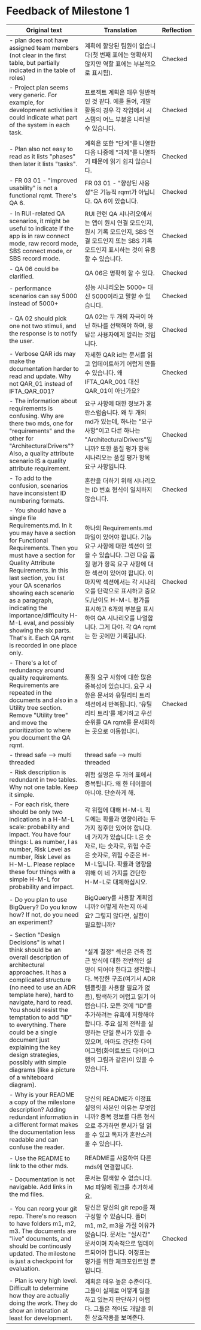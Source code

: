 # Feedback of Milestone 1

| Original text                                                | Translation                                                  | Reflection |
| ------------------------------------------------------------ | ------------------------------------------------------------ | ---------- |
| - plan does not have assigned team members (not clear in the first table, but partially indicated in the table of roles) | 계획에 할당된 팀원이 없습니다(첫 번째 표에는 명확하지 않지만 역할 표에는 부분적으로 표시됨). | Checked    |
| - Project plan seems very generic. For example, for development activities it could indicate what part of the system in each task. | 프로젝트 계획은 매우 일반적인 것 같다. 예를 들어, 개발 활동의 경우 각 작업에서 시스템의 어느 부분을 나타낼 수 있습니다. | Checked    |
| - Plan also not easy to read as it lists "phases" then later it lists "tasks". | 계획은 또한 "단계"를 나열한 다음 나중에 "과제"를 나열하기 때문에 읽기 쉽지 않습니다. | Checked    |
| - FR 03 01 - "improved usability" is not a functional rqmt. There's QA 6. | FR 03 01 - "향상된 사용성"은 기능적 rqmt가 아닙니다. QA 6이 있습니다. | Checked    |
| - In RUI-related QA scenarios, it might be useful to indicate if the app is in raw connect mode, raw record mode, SBS connect mode, or SBS record mode. | RUI 관련 QA 시나리오에서는 앱이 원시 연결 모드인지, 원시 기록 모드인지, SBS 연결 모드인지 또는 SBS 기록 모드인지 표시하는 것이 유용할 수 있습니다. | Checked    |
| - QA 06 could be clarified.                                  | QA 06은 명확히 할 수 있다.                                   | Checked    |
| - performance scenarios can say 5000 instead of 5000+        | 성능 시나리오는 5000+ 대신 5000이라고 말할 수 있습니다.      | Checked    |
| - QA 02 should pick one not two stimuli, and the response is to notify the user. | QA 02는 두 개의 자극이 아닌 하나를 선택해야 하며, 응답은 사용자에게 알리는 것입니다. | Checked    |
| - Verbose QAR ids may make the documentation harder to read and update. Why not QAR_01 instead of IFTA_QAR_001? | 자세한 QAR id는 문서를 읽고 업데이트하기 어렵게 만들 수 있습니다. 왜 IFTA_QAR_001 대신 QAR_01이 아닌가요? | Checked    |
| - The information about requirements is confusing. Why are there two mds, one for "requirements" and the other for "ArchitecturalDrivers"? Also, a quality attribute scenario IS a quality attribute requirement. | 요구 사항에 대한 정보가 혼란스럽습니다. 왜 두 개의 md가 있는데, 하나는 "요구 사항"이고 다른 하나는 "ArchitecturalDrivers"입니까? 또한 품질 평가 항목 시나리오는 품질 평가 항목 요구 사항입니다. | Checked    |
| - To add to the confusion, scenarios have inconsistent ID numbering formats. | 혼란을 더하기 위해 시나리오는 ID 번호 형식이 일치하지 않습니다. | Checked    |
| - You should have a single file Requirements.md. In it you may have a section for Functional Requirements. Then you must have a section for Quality Attribute Requirements. In this last section, you list your QA scenarios showing each scenario as a paragraph, indicating the importance/difficulty H-M-L eval, and possibly showing the six parts. That's it. Each QA rqmt is recorded in one place only. | 하나의 Requirements.md 파일이 있어야 합니다. 기능 요구 사항에 대한 섹션이 있을 수 있습니다. 그런 다음 품질 평가 항목 요구 사항에 대한 섹션이 있어야 합니다. 이 마지막 섹션에서는 각 시나리오를 단락으로 표시하고 중요도/난이도 H-M-L 평가를 표시하고 6개의 부분을 표시하여 QA 시나리오를 나열합니다. 그게 다야. 각 QA rqmt는 한 곳에만 기록됩니다. | Checked    |
| - There's a lot of redundancy around quality requirements. Requirements are repeated in the documents and also in a Utility tree section. Remove "Utility tree" and move the prioritization to where you document the QA rqmt. | 품질 요구 사항에 대한 많은 중복성이 있습니다. 요구 사항은 문서와 유틸리티 트리 섹션에서 반복됩니다. '유틸리티 트리'를 제거하고 우선 순위를 QA rqmt를 문서화하는 곳으로 이동합니다. | Checked    |
| - thread safe --> multi threaded                             | thread safe --> multi threaded                               |            |
| - Risk description is redundant in two tables. Why not one table. Keep it simple. | 위험 설명은 두 개의 표에서 중복됩니다. 왜 한 테이블이 아니야. 단순하게 해. |            |
| - For each risk, there should be only two indications in a H-M-L scale: probability and impact. You have four things: L as number, I as number, Risk Level as number, Risk Level as H-M-L. Please replace these four things with a simple H-M-L for probability and impact. | 각 위험에 대해 H-M-L 척도에는 확률과 영향이라는 두 가지 징후만 있어야 합니다. 네 가지가 있습니다: L은 숫자로, I는 숫자로, 위험 수준은 숫자로, 위험 수준은 H-M-L입니다. 확률과 영향을 위해 이 네 가지를 간단한 H-M-L로 대체하십시오. |            |
| - Do you plan to use BigQuery? Do you know how? If not, do you need an experiment? | BigQuery를 사용할 계획입니까? 어떻게 하는지 아세요? 그렇지 않다면, 실험이 필요합니까? |            |
| - Section "Design Decisions" is what I think should be an overall description of architectural approaches. It has a complicated structure (no need to use an ADR template here), hard to navigate, hard to read. You should resist the temptation to add "ID" to everything. There could be a single document just explaining the key design strategies, possibly with simple diagrams (like a picture of a whiteboard diagram). | "설계 결정" 섹션은 건축 접근 방식에 대한 전반적인 설명이 되어야 한다고 생각합니다. 복잡한 구조(여기서 ADR 템플릿을 사용할 필요가 없음), 탐색하기 어렵고 읽기 어렵습니다. 모든 것에 "ID"를 추가하려는 유혹에 저항해야 합니다. 주요 설계 전략을 설명하는 단일 문서가 있을 수 있으며, 아마도 간단한 다이어그램(화이트보드 다이어그램의 그림과 같은)이 있을 수 있습니다. |            |
| - Why is your README a copy of the milestone description? Adding redundant information in a different format makes the documentation less readable and can confuse the reader. | 당신의 README가 이정표 설명의 사본인 이유는 무엇입니까? 중복 정보를 다른 형식으로 추가하면 문서가 덜 읽을 수 있고 독자가 혼란스러울 수 있습니다. |            |
| - Use the README to link to the other mds.                   | README를 사용하여 다른 mds에 연결합니다.                     |            |
| - Documentation is not navigable. Add links in the md files. | 문서는 탐색할 수 없습니다. Md 파일에 링크를 추가하세요.      |            |
| - You can reorg your git repo. There's no reason to have folders m1, m2, m3. The documents are "live" documents, and should be continously updated. The milestone is just a checkpoint for evaluation. | 당신은 당신의 git repo를 재구성할 수 있습니다. 폴더 m1, m2, m3을 가질 이유가 없습니다. 문서는 "실시간" 문서이며 지속적으로 업데이트되어야 합니다. 이정표는 평가를 위한 체크포인트일 뿐입니다. | Checked    |
| - Plan is very high level. Difficult to determine how they are actually doing the work. They do show an interation at least for development. | 계획은 매우 높은 수준이다. 그들이 실제로 어떻게 일을 하고 있는지 판단하기 어렵다. 그들은 적어도 개발을 위한 상호작용을 보여준다. |            |